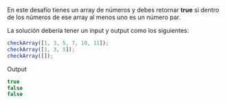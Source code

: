 En este desafío tienes un array de números y debes retornar **true** si dentro de los números de ese array al menos uno es un número par.

La solución debería tener un input y output como los siguientes:

```js
checkArray([1, 3, 5, 7, 10, 11]);
checkArray([1, 3, 5]);
checkArray([]);
```

Output

```js
true
false
false
```
